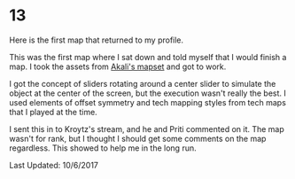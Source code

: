 # 13
Here is the first map that returned to my profile.

This was the first map where I sat down and told myself that I would finish a map.  I took the assets from [Akali's mapset](https://osu.ppy.sh/beatmapsets/307319#osu/687624) and got to work.

I got the concept of sliders rotating around a center slider to simulate the object at the center of the screen, but the execution wasn't really the best.
I used elements of offset symmetry and tech mapping styles from tech maps that I played at the time.

I sent this in to Kroytz's stream, and he and Priti commented on it.  The map wasn't for rank, but I thought I should get some comments on the map regardless.
This showed to help me in the long run.

Last Updated: 10/6/2017
